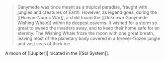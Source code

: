 > Ganymede was once meant as a tropical paradise, fraught with jungles and creatures of Earth. However, as legend goes, during the [[Human-Nuuric War]], a child found the [[Unknown Ganymede Wishing Whale]] within its deepest caverns. It wished for a storm so great to sweep the invaders away, and to keep their home safe for an eternity. The Wishing Whale froze the moon with one great breath, leaving most of the planetary body covered in a forever-frozen jungle and vast seas of thick ice.

A moon of [[Jupiter]] located in the [[Sol System]].